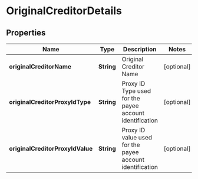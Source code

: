 # OriginalCreditorDetails

## Properties
Name | Type | Description | Notes
------------ | ------------- | ------------- | -------------
**originalCreditorName** | **String** | Original Creditor Name |  [optional]
**originalCreditorProxyIdType** | **String** | Proxy ID Type used for the payee account identification |  [optional]
**originalCreditorProxyIdValue** | **String** | Proxy ID value used for the payee account identification |  [optional]

